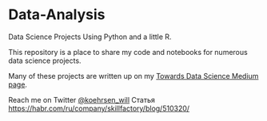 # Data-Analysis
Data Science Projects Using Python and a little R. 

This repository is a place to share my code and notebooks for numerous data science projects.

Many of these projects are written up on my [Towards Data Science Medium page](https://medium.com/@williamkoehrsen). 

Reach me on Twitter [@koehrsen_will](https://twitter.com/@koehrsen_will)
Статья 
https://habr.com/ru/company/skillfactory/blog/510320/
